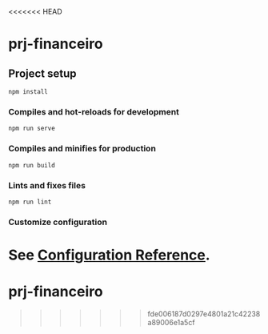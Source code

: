 <<<<<<< HEAD
# prj-financeiro

## Project setup
```
npm install
```

### Compiles and hot-reloads for development
```
npm run serve
```

### Compiles and minifies for production
```
npm run build
```

### Lints and fixes files
```
npm run lint
```

### Customize configuration
See [Configuration Reference](https://cli.vuejs.org/config/).
=======
# prj-financeiro
>>>>>>> fde006187d0297e4801a21c42238a89006e1a5cf
